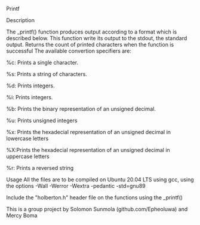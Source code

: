 Printf

Description

The _printf() function produces output according to a format which is described below. This function write its output to the stdout, the standard output. Returns the count of printed characters when the function is successful The available convertion specifiers are:

%c: Prints a single character.

%s: Prints a string of characters.

%d: Prints integers.

%i: Prints integers.

%b: Prints the binary representation of an unsigned decimal.

%u: Prints unsigned integers

%x: Prints the hexadecial representation of an unsigned decimal in lowercase letters

%X:Prints the hexadecial representation of an unsigned decimal in uppercase letters

%r: Prints a reversed string

Usage
All the files are to be compiled on Ubuntu 20.04 LTS using gcc, using the options -Wall -Werror -Wextra -pedantic -std=gnu89

Include the "holberton.h" header file on the functions using the _printf()

This is a group project by Solomon Sunmola (github.com/Epheoluwa) and Mercy Boma
